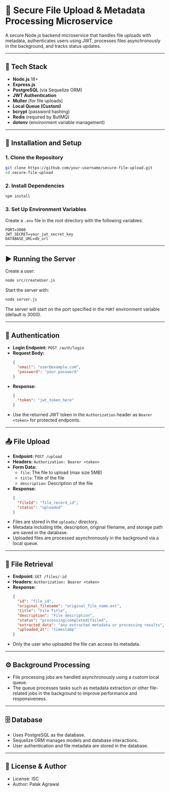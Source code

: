 # 📁 Secure File Upload & Metadata Processing Microservice

A secure Node.js backend microservice that handles file uploads with metadata, authenticates users using JWT, processes files asynchronously in the background, and tracks status updates.

---

## 🧰 Tech Stack

- **Node.js** 18+
- **Express.js**
- **PostgreSQL** (via Sequelize ORM)
- **JWT Authentication**
- **Multer** (for file uploads)
- **Local Queue (Custom)**
- **bcrypt** (password hashing)
- **Redis** (required by BullMQ)
- **dotenv** (environment variable management)

---

## 🚀 Installation and Setup

### 1. Clone the Repository

```bash
git clone https://github.com/your-username/secure-file-upload.git
cd secure-file-upload
```

### 2. Install Dependencies

```bash
npm install
```

### 3. Set Up Environment Variables

Create a `.env` file in the root directory with the following variables:

```env
PORT=3000
JWT_SECRET=your_jwt_secret_key
DATABASE_URL=db_url
```

---

## ▶️ Running the Server

Create a user:

```bash
node src/createUser.js
```

Start the server with:

```bash
node server.js
```

The server will start on the port specified in the `PORT` environment variable (default is 3000).

---

## 🔐 Authentication

- **Login Endpoint:** `POST /auth/login`
- **Request Body:**
  ```json
  {
    "email": "user@example.com",
    "password": "your_password"
  }
  ```
- **Response:**
  ```json
  {
    "token": "jwt_token_here"
  }
  ```
- Use the returned JWT token in the `Authorization` header as `Bearer <token>` for protected endpoints.

---

## 📤 File Upload

- **Endpoint:** `POST /upload`
- **Headers:** `Authorization: Bearer <token>`
- **Form Data:**
  - `file`: The file to upload (max size 5MB)
  - `title`: Title of the file
  - `description`: Description of the file
- **Response:**
  ```json
  {
    "fileId": "file_record_id",
    "status": "uploaded"
  }
  ```
- Files are stored in the `uploads/` directory.
- Metadata including title, description, original filename, and storage path are saved in the database.
- Uploaded files are processed asynchronously in the background via a local queue.

---

## 📂 File Retrieval

- **Endpoint:** `GET /files/:id`
- **Headers:** `Authorization: Bearer <token>`
- **Response:**
  ```json
  {
    "id": "file_id",
    "original_filename": "original_file_name.ext",
    "title": "File Title",
    "description": "File description",
    "status": "processing|completed|failed",
    "extracted_data": "any extracted metadata or processing results",
    "uploaded_at": "timestamp"
  }
  ```
- Only the user who uploaded the file can access its metadata.

---

## ⚙️ Background Processing

- File processing jobs are handled asynchronously using a custom local queue.
- The queue processes tasks such as metadata extraction or other file-related jobs in the background to improve performance and responsiveness.

---

## 🗄️ Database

- Uses PostgreSQL as the database.
- Sequelize ORM manages models and database interactions.
- User authentication and file metadata are stored in the database.

---

## 📄 License & Author

- License: ISC
- Author: Palak Agrawal
